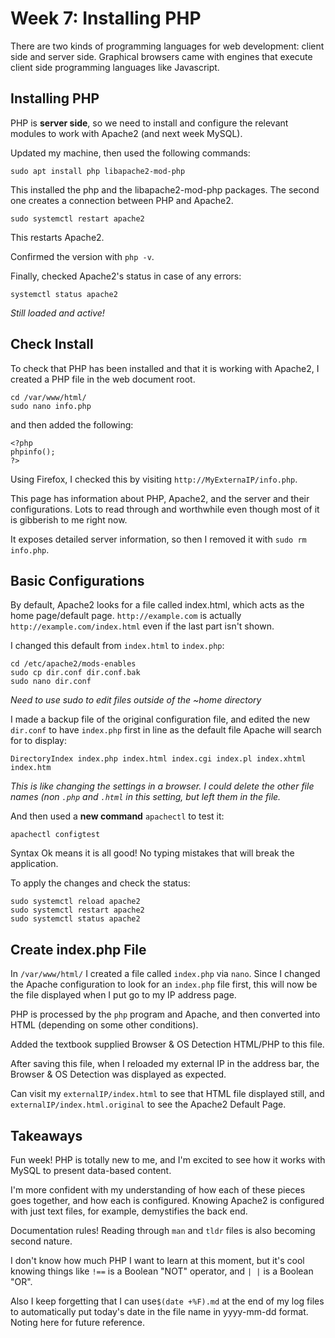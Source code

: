 
# Week 7: Installing PHP

There are two kinds of programming languages for web development: client side and server side. Graphical browsers came with engines that execute client side programming languages like Javascript.

## Installing PHP
PHP is __server side__, so we need to install and configure the relevant modules to work with Apache2 (and next week MySQL). 

Updated my machine, then used the following commands:
```
sudo apt install php libapache2-mod-php
```
This installed the php and the libapache2-mod-php packages. The second one creates a connection between PHP and Apache2.
```
sudo systemctl restart apache2
```
This restarts Apache2.

Confirmed the version with `php -v`. 

Finally, checked Apache2's status in case of any errors:
```
systemctl status apache2
```
_Still loaded and active!_

## Check Install
To check that PHP has been installed and that it is working with Apache2, I created a PHP file in the web document root. 

```
cd /var/www/html/
sudo nano info.php
```
and then added the following:
```
<?php
phpinfo();
?>
```

Using Firefox, I checked this by visiting `http://MyExternaIP/info.php`. 

This page has information about PHP, Apache2, and the server and their configurations. Lots to read through and worthwhile even though most of it is gibberish to me right now.

It exposes detailed server information, so then I removed it with `sudo rm info.php`. 
 
## Basic Configurations
By default, Apache2 looks for a file called index.html, which acts as the home page/default page. `http://example.com` is actually `http://example.com/index.html` even if the last part isn't shown. 

I changed this default from `index.html` to `index.php`:
```
cd /etc/apache2/mods-enables
sudo cp dir.conf dir.conf.bak
sudo nano dir.conf
```
_Need to use sudo to edit files outside of the ~home directory_

I made a backup file of the original configuration file, and edited the new `dir.conf` to have `index.php` first in line as the default file Apache will search for to display:
```
DirectoryIndex index.php index.html index.cgi index.pl index.xhtml index.htm
```
_This is like changing the settings in a browser. I could delete the other file names (non `.php` and `.html` in this setting, but left them in the file._

And then used a __new command__ `apachectl` to test it:
```
apachectl configtest
```
Syntax Ok means it is all good! No typing mistakes that will break the application.

To apply the changes and check the status:
```
sudo systemctl reload apache2
sudo systemctl restart apache2
sudo systemctl status apache2
```
## Create index.php File
In `/var/www/html/` I created a file called `index.php` via `nano`. Since I changed the Apache configuration to look for an `index.php` file first, this will now be the file displayed when I put go to my IP address page.

PHP is processed by the `php` program and Apache, and then converted into HTML (depending on some other conditions). 

Added the textbook supplied Browser & OS Detection HTML/PHP to this file. 

After saving this file, when I reloaded my external IP in the address bar, the Browser & OS Detection was displayed as expected. 

Can visit my `externalIP/index.html` to see that HTML file displayed still, and `externalIP/index.html.original` to see the Apache2 Default Page.

## Takeaways
Fun week! PHP is totally new to me, and I'm excited to see how it works with MySQL to present data-based content. 

I'm more confident with my understanding of how each of these pieces goes together, and how each is configured. Knowing Apache2 is configured with just text files, for example, demystifies the back end. 

Documentation rules! Reading through `man` and `tldr` files is also becoming second nature.

I don't know how much PHP I want to learn at this moment, but it's cool knowing things like `!==` is a Boolean "NOT" operator, and `| |` is a Boolean "OR". 

Also I keep forgetting that I can use`$(date +%F).md` at the end of my log files to automatically put today's date in the file name in yyyy-mm-dd format. Noting here for future reference.
